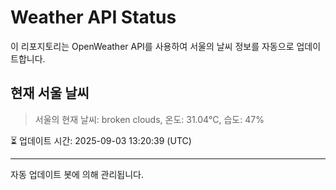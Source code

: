 
# Weather API Status

이 리포지토리는 OpenWeather API를 사용하여 서울의 날씨 정보를 자동으로 업데이트합니다.

## 현재 서울 날씨
> 서울의 현재 날씨: broken clouds, 온도: 31.04°C, 습도: 47%

⏳ 업데이트 시간: 2025-09-03 13:20:39 (UTC)

---
자동 업데이트 봇에 의해 관리됩니다.
